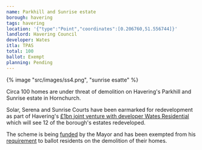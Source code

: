 ```yaml
---
name: Parkhill and Sunrise estate 
borough: havering
tags: havering
location: '{"type":"Point","coordinates":[0.206760,51.556744]}'
landlord: Havering Council
developer: Wates
itla: TPAS
total: 100
ballot: Exempt
planning: Pending
---
```

{% image "src/images/ss4.png", "sunrise esatte" %}

Circa 100 homes are under threat of demolition on Havering's Parkhill and Sunrise estate in Hornchurch.

Solar, Serena and Sunrise Courts have been earmarked for redevelopment as part of Havering's [£1bn joint venture with developer Wates Residential](https://www.wates.co.uk/articles/case-study/borough-of-havering-housing-redevelopment/) which will see 12 of the borough's estates redeveloped.

The scheme is being [funded](https://www.london.gov.uk/programmes-strategies/housing-and-land/homes-londoners/estate-regeneration/estate-regeneration-data) by the Mayor and has been exempted from his [requirement](/approved/ballotexemptions) to ballot residents on the demolition of their homes.

